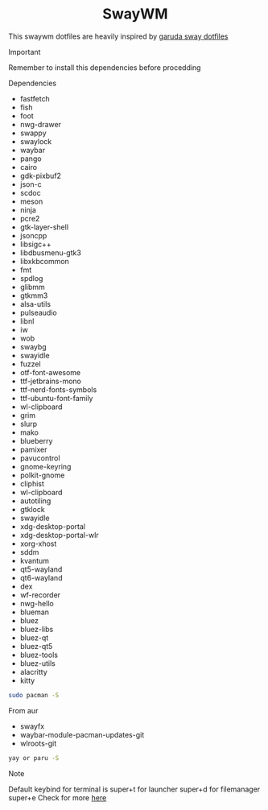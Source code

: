 <h1 align="center">SwayWM</h1>

This swaywm dotfiles are heavily inspired by [garuda sway dotfiles](https://gitlab.com/garuda-linux/themes-and-settings/settings/garuda-sway-settings/-/tree/master)

> [!IMPORTANT]
> Remember to install this dependencies before procedding

Dependencies
- fastfetch  
- fish  
- foot  
- nwg-drawer  
- swappy  
- swaylock  
- waybar  
- pango  
- cairo  
- gdk-pixbuf2  
- json-c  
- scdoc  
- meson  
- ninja  
- pcre2  
- gtk-layer-shell  
- jsoncpp  
- libsigc++  
- libdbusmenu-gtk3  
- libxkbcommon  
- fmt  
- spdlog  
- glibmm  
- gtkmm3  
- alsa-utils  
- pulseaudio  
- libnl  
- iw  
- wob  
- swaybg  
- swayidle  
- fuzzel  
- otf-font-awesome  
- ttf-jetbrains-mono  
- ttf-nerd-fonts-symbols  
- ttf-ubuntu-font-family  
- wl-clipboard  
- grim  
- slurp  
- mako  
- blueberry  
- pamixer  
- pavucontrol  
- gnome-keyring  
- polkit-gnome  
- cliphist  
- wl-clipboard  
- autotiling  
- gtklock  
- swayidle  
- xdg-desktop-portal  
- xdg-desktop-portal-wlr  
- xorg-xhost  
- sddm  
- kvantum  
- qt5-wayland  
- qt6-wayland  
- dex  
- wf-recorder  
- nwg-hello  
- blueman  
- bluez  
- bluez-libs  
- bluez-qt  
- bluez-qt5  
- bluez-tools  
- bluez-utils  
- alacritty  
- kitty  

```bash
sudo pacman -S
```

From aur
- swayfx
- waybar-module-pacman-updates-git
- wlroots-git

```bash
yay or paru -S 
```

> [!NOTE]
> Default keybind for terminal is super+t for launcher super+d for filemanager super+e
>  Check for more [here](https://github.com/harilvfs/swaydotfiles/blob/main/sway/config.d/default)


